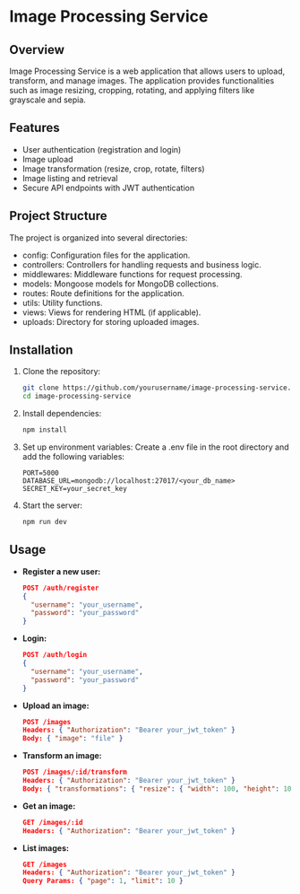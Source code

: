 # Image Processing Service

## Overview

Image Processing Service is a web application that allows users to upload, transform, and manage images. The application provides functionalities such as image resizing, cropping, rotating, and applying filters like grayscale and sepia.

## Features

- User authentication (registration and login)
- Image upload
- Image transformation (resize, crop, rotate, filters)
- Image listing and retrieval
- Secure API endpoints with JWT authentication

## Project Structure

The project is organized into several directories:

- config: Configuration files for the application.
- controllers: Controllers for handling requests and business logic.
- middlewares: Middleware functions for request processing.
- models: Mongoose models for MongoDB collections.
- routes: Route definitions for the application.
- utils: Utility functions.
- views: Views for rendering HTML (if applicable).
- uploads: Directory for storing uploaded images.

## Installation

1. Clone the repository:

   ```sh
   git clone https://github.com/yourusername/image-processing-service.git
   cd image-processing-service
   ```

2. Install dependencies:

   ```sh
   npm install
   ```

3. Set up environment variables:
   Create a .env file in the root directory and add the following variables:

   ```
   PORT=5000
   DATABASE_URL=mongodb://localhost:27017/<your_db_name>
   SECRET_KEY=your_secret_key
   ```

4. Start the server:
   ```sh
   npm run dev
   ```

## Usage

- **Register a new user:**

  ```json
  POST /auth/register
  {
    "username": "your_username",
    "password": "your_password"
  }
  ```

- **Login:**

  ```json
  POST /auth/login
  {
    "username": "your_username",
    "password": "your_password"
  }
  ```

- **Upload an image:**

  ```json
  POST /images
  Headers: { "Authorization": "Bearer your_jwt_token" }
  Body: { "image": "file" }
  ```

- **Transform an image:**

  ```json
  POST /images/:id/transform
  Headers: { "Authorization": "Bearer your_jwt_token" }
  Body: { "transformations": { "resize": { "width": 100, "height": 100 } } }
  ```

- **Get an image:**

  ```json
  GET /images/:id
  Headers: { "Authorization": "Bearer your_jwt_token" }
  ```

- **List images:**
  ```json
  GET /images
  Headers: { "Authorization": "Bearer your_jwt_token" }
  Query Params: { "page": 1, "limit": 10 }
  ```
